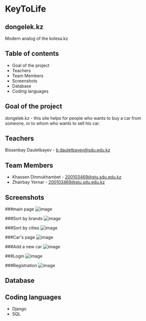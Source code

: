 #                                 KeyToLife

## dongelek.kz
Modern analog of the kolesa.kz

## Table of contents
* Goal of the project
* Teachers
* Team Members
* Screenshots
* Database
* Coding languages

## Goal of the project
dongelek.kz - this site helps for people who wants to buy a car from someone, or to whom who wants to sell his car.

## Teachers
Bissenbay Dauletbayev - b.dauletbayev@sdu.edu.kz

## Team Members
* Khassen Dinmukhambet - 200103469@stu.sdu.edu.kz
* Zhairbay Yernar - 200103469@stu.sdu.edu.kz


## Screenshots
###main page
![image](https://user-images.githubusercontent.com/91070520/169205828-be712bea-e4ce-4851-a794-c80db6230a82.png)

###Sort by brands
![image](https://user-images.githubusercontent.com/91144667/169206167-b0dbdfdf-e261-4c88-aa8d-cae49f85565e.png)

###Sort by cities
![image](https://user-images.githubusercontent.com/91144667/169206212-2b264a79-c5d2-481d-966f-be30f4537bad.png)

###Car's page
![image](https://user-images.githubusercontent.com/91144667/169206289-07da5f62-5b3e-47be-8f7c-176211188d41.png)

###Add a new car
![image](https://user-images.githubusercontent.com/91144667/169206321-d2fd3be1-8335-4ea9-91bf-a08a1785284e.png)

###Login
![image](https://user-images.githubusercontent.com/91144667/169206346-87e40755-0be6-42d4-9cd2-f84d5f811e54.png)

###Registration
![image](https://user-images.githubusercontent.com/91144667/169206435-43bbbbe7-3b1c-477f-b2ca-b872be2c05b1.png)





## Database



## Coding languages
* Django
* SQL
